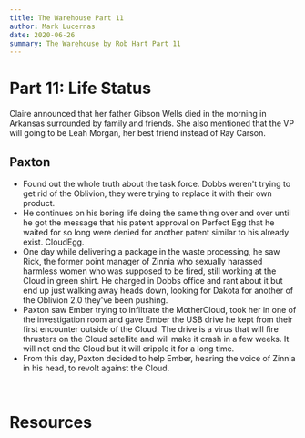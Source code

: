```yaml
---
title: The Warehouse Part 11
author: Mark Lucernas
date: 2020-06-26
summary: The Warehouse by Rob Hart Part 11
---
```



# Part 11: Life Status

Claire announced that her father Gibson Wells died in the morning in Arkansas
surrounded by family and friends. She also mentioned that the VP will going to
be Leah Morgan, her best friend instead of Ray Carson.

## Paxton

  - Found out the whole truth about the task force. Dobbs weren't trying to get
    rid of the Oblivion, they were trying to replace it with their own product.
  - He continues on his boring life doing the same thing over and over until he
    got the message that his patent approval on Perfect Egg that he waited for
    so long were denied for another patent similar to his already exist.
    CloudEgg.
  - One day while delivering a package in the waste processing, he saw Rick, the
    former point manager of Zinnia who sexually harassed harmless women who was
    supposed to be fired, still working at the Cloud in green shirt. He charged
    in Dobbs office and rant about it but end up just walking away heads down,
    looking for Dakota for another of the Oblivion 2.0 they've been pushing.
  - Paxton saw Ember trying to infiltrate the MotherCloud, took her in one of
    the investigation room and gave Ember the USB drive he kept from their first
    encounter outside of the Cloud. The drive is a virus that will fire
    thrusters on the Cloud satellite and will make it crash in a few weeks. It
    will not end the Cloud but it will cripple it for a long time.
  - From this day, Paxton decided to help Ember, hearing the voice of Zinnia in
    his head, to revolt against the Cloud.


<br>

# Resources

